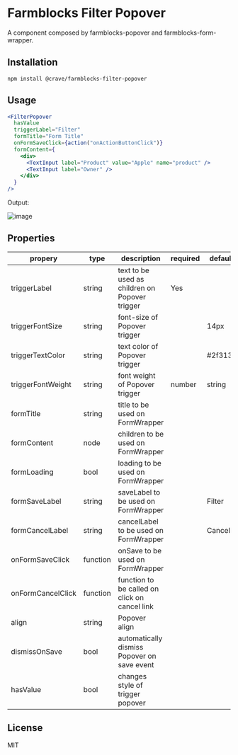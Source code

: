 # Farmblocks Filter Popover

A component composed by farmblocks-popover and farmblocks-form-wrapper.

## Installation

```
npm install @crave/farmblocks-filter-popover
```

## Usage

```jsx
<FilterPopover
  hasValue
  triggerLabel="Filter"
  formTitle="Form Title"
  onFormSaveClick={action("onActionButtonClick")}
  formContent={
    <div>
      <TextInput label="Product" value="Apple" name="product" />
      <TextInput label="Owner" />
    </div>
  }
/>
```

Output:

![image](https://user-images.githubusercontent.com/17936244/45629616-30ef7080-ba6d-11e8-8438-c23b1df2f820.png)

## Properties

| propery           | type     | description                                    | required | default |
| ----------------- | -------- | ---------------------------------------------- | -------- | ------- |
| triggerLabel      | string   | text to be used as children on Popover trigger | Yes      |         |
| triggerFontSize   | string   | font-size of Popover trigger                   |          | 14px    |
| triggerTextColor  | string   | text color of Popover trigger                  |          | #2f313a |
| triggerFontWeight | string   | font weight of Popover trigger                 | number   | string  | normal |
| formTitle         | string   | title to be used on FormWrapper                |          |         |
| formContent       | node     | children to be used on FormWrapper             |          |         |
| formLoading       | bool     | loading to be used on FormWrapper              |          |         |
| formSaveLabel     | string   | saveLabel to be used on FormWrapper            |          | Filter  |
| formCancelLabel   | string   | cancelLabel to be used on FormWrapper          |          | Cancel  |
| onFormSaveClick   | function | onSave to be used on FormWrapper               |          |         |
| onFormCancelClick | function | function to be called on click on cancel link  |          |         |
| align             | string   | Popover align                                  |          |         |
| dismissOnSave     | bool     | automatically dismiss Popover on save event    |          |         |
| hasValue          | bool     | changes style of trigger popover               |          |         |

## License

MIT
